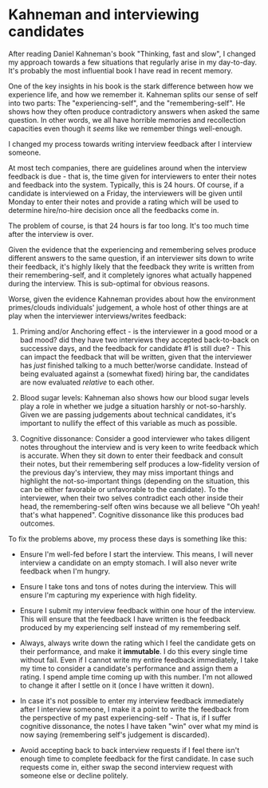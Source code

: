# Kahneman and interviewing candidates


After reading Daniel Kahneman's book "Thinking, fast and slow",  I changed my approach towards a few situations that regularly arise in my day-to-day. 
It's probably the most influential book I have read in recent memory.

One of the key insights in his book is the stark difference between how we experience life, and how we remember it. Kahneman splits our sense of self into two parts: The "experiencing-self", and the "remembering-self". He shows how they often produce contradictory answers when asked the same question.
In other words, we all have horrible memories and recollection capacities even though it *seems* like we remember things well-enough.

I changed my process towards writing interview feedback after I interview someone.

At most tech companies, there are guidelines around when the interview feedback is due - that is, the time given for interviewers to enter their notes and feedback into the system. Typically, this is 24 hours. Of course, if a candidate is interviewed on a Friday, the interviewers will be given until Monday to enter their notes and provide a rating which will be used to determine hire/no-hire decision once all the feedbacks come in.

The problem of course, is that 24 hours is far too long. It's too much time after the interview is over. 

Given the evidence that the experiencing and remembering selves produce different answers to the same question, if an interviewer sits down to write their feedback, it's highly likely that the feedback they write is written from their remembering-self, and it completely ignores what actually happened during the interview. This is sub-optimal for obvious reasons.

Worse, given the evidence Kahneman provides about how the environment primes/clouds individuals' judgement, a whole host of other things are at play when the interviewer interviews/writes feedback: 

1. Priming and/or Anchoring effect - is the interviewer in a good mood or a bad mood? did they have two interviews they accepted back-to-back on successive days, and the feedback for candidate #1 is still due? - This can impact the feedback that will be written, given that the interviewer has *just* finished talking to a much better/worse candidate. Instead of being evaluated against a (somewhat fixed) hiring bar, the candidates are now evaluated *relative* to each other.

2. Blood sugar levels: Kahneman also shows how our blood sugar levels play a role in whether we judge a situation harshly or not-so-harshly. Given we are passing judgements about technical candidates, it's important to nullify the effect of this variable as much as possible.

3. Cognitive dissonance: Consider a good interviewer who takes diligent notes throughout the interview and is very keen to write feedback which is accurate. When they sit down to enter their feedback and consult their notes, but their remembering self produces a low-fidelity version of the previous day's interview, they may miss important things and highlight the not-so-important things (depending on the situation, this can be either favorable or unfavorable to the candidate). To the interviewer, when their two selves contradict each other inside their head, the remembering-self often wins because we all believe "Oh yeah! that's what happened". Cognitive dissonance like this produces bad outcomes.

To fix the problems above, my process these days is something like this:

- Ensure I'm well-fed before I start the interview. This means, I will never interview a candidate on an empty stomach. I will also never write feedback when I'm hungry.

- Ensure I take tons and tons of notes during the interview. This will ensure I'm capturing my experience with high fidelity.

- Ensure I submit my interview feedback within one hour of the interview. This will ensure that the feedback I have written is the feedback produced by my experiencing self instead of my remembering self.

- Always, always write down the rating which I feel the candidate gets on their performance, and make it **immutable**. I do this every single time without fail. Even if I cannot write my entire feedback immediately, I take my time to consider a candidate's performance and assign them a rating. I spend ample time coming up with this number. I'm not allowed to change it after I settle on it (once I have written it down).

- In case it's not possible to enter my interview feedback immediately after I interview someone, I make it a point to write the feedback from the perspective of my past experiencing-self - That is, if I suffer cognitive dissonance, the notes I have taken "win" over what my mind is now saying (remembering self's judgement is discarded).

- Avoid accepting back to back interview requests if I feel there isn't enough time to complete feedback for the first candidate. In case such requests come in, either swap the second interview request with someone else or decline politely.
